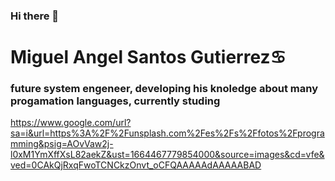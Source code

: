 ### Hi there 👋

<!--
**MiguelAngel2038/MiguelAngel2038** is a ✨ _special_ ✨ repository because its `README.md` (this file) appears on your GitHub profile.

Here are some ideas to get you started:

- 🔭 I’m currently working on my habilities as a programmer
- 🌱 I’m currently learning programing languages
- 👯 I’m looking to collaborate on proyects that allow to develop apps and other resources to cooperate to society
- 🤔 I’m looking for help with my skills when it comes to many topics that I have difficult with at the moment
- 💬 Ask me about anything you want, Im an open book
- 📫 How to reach me: msantos@universidadean.edu.co
- 😄 Pronouns: he/him
- ⚡ Fun fact: I like anime, yet havent seen any entirely
-->

# Miguel Angel Santos Gutierrez♋
### future system engeneer, developing his knoledge about many progamation languages, currently studing 
https://www.google.com/url?sa=i&url=https%3A%2F%2Funsplash.com%2Fes%2Fs%2Ffotos%2Fprogramming&psig=AOvVaw2j-l0xM1YmXffXsL82aekZ&ust=1664467779854000&source=images&cd=vfe&ved=0CAkQjRxqFwoTCNCkzOnvt_oCFQAAAAAdAAAAABAD
